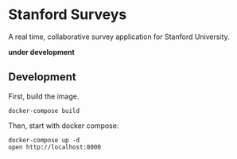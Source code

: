 # Stanford Surveys

A real time, collaborative survey application for Stanford University.

**under development**

## Development

First, build the image.

```
docker-compose build
```

Then, start with docker compose:

```
docker-compose up -d
open http://localhost:8000
```
